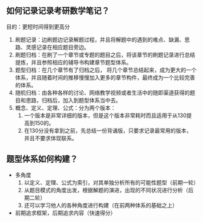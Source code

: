 ## 如何记录记录考研数学笔记？
目的：更短时间得到更高分

1. 刷题记录：边刷题边记录解题过程，并且将解题中的遇到的难点、缺漏、思路、灵感记录在相应题目旁边。
2. 刷题归档：在刷了一个章节或专题的题目之后，将该章节的刷题记录进行总结提炼，并且参照相应的辅导书构建章节题型体系。
3. 题型归档：在几个章节有了归档之后， 将几个章节总结起来，成为更大的一个体系，并且随着时间的推移慢慢加入更多的章节构件，最终成为一个比较完善的体系。
4. 随机归档：由各种各样的讨论、网络教学视频或者生活中的随即渠道获得的题目和思路，归档后，加入到题型体系当中去。
5. 概念、定义、定理、公式：分为两个版本：
	1. 一个版本是非常详细的版本，但是这个版本非常耗时而且适用于从130提高到150的。
	2. 在130分没有拿到之前，先总结一份背诵版，只要求记录最常用的版本，并且不要求体现联系。

## 题型体系如何构建？
- 多角度
	1. 以定义、定理、公式为索引，对其单独分析所有的可能性题型（前期一轮）
	2. 从题目模式的角度出发，根据解题的演进，出现的不同状况进行分析（后期二轮）
	3. 还可以学习他人的各种角度进行构建（在前两种体系的基础之上）
- 前期追求框架，后期追求内容（快速得分）